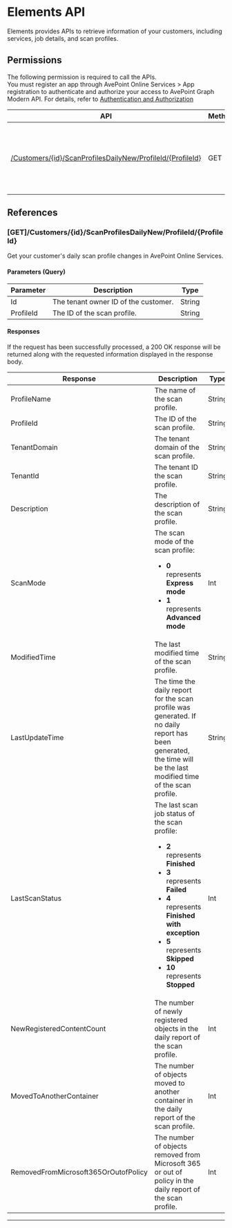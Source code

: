 # Elements API

Elements provides APIs to retrieve information of your customers, including services, job details, and scan profiles.

## Permissions  

The following permission is required to call the APIs.  
You must register an app through AvePoint Online Services > App registration to authenticate and authorize your access to AvePoint Graph Modern API. For details, refer to [Authentication and Authorization](/docs/docs/Use%20AvePoint%20Graph%20Modern%20API.md/#authentication-and-authorization)

| API |Method| Description | Permission Required |
|-----------|--------|-------|--------|
| [/Customers/{id}/ScanProfilesDailyNew/ProfileId/{ProfileId}](#getcustomersidscanprofilesdailynewprofileidprofileid) | GET |Get your customer's daily scan profile changes in AvePoint Online Services.| partner.scanprofiles.read.all |  

## References


### [GET]/Customers/{id}/ScanProfilesDailyNew/ProfileId/{ProfileId}

Get your customer's daily scan profile changes in AvePoint Online Services.

#### Parameters (Query)

| Parameter | Description | Type |
| --- | --- | --- |
| Id | The tenant owner ID of the customer. | String |
| ProfileId | The ID of the scan profile. | String |

#### Responses

If the request has been successfully processed, a 200 OK response will be returned along with the requested information displayed in the response body.

| Response | Description | Type |
| --- | --- | --- |
| ProfileName | The name of the scan profile. | String |
| ProfileId | The ID of the scan profile. | String |
| TenantDomain | The tenant domain of the scan profile. | String |
| TenantId | The tenant ID the scan profile. | String |
| Description | The description of the scan profile. | String |
| ScanMode | The scan mode of the scan profile:<br> <ul><li>**0** represents **Express mode**<li>**1** represents **Advanced mode**| Int |
| ModifiedTime | The last modified time of the scan profile. | String |
| LastUpdateTime | The time the daily report for the scan profile was generated. If no daily report has been generated, the time will be the last modified time of the scan profile. | String |
| LastScanStatus | The last scan job status of the scan profile:<br><ul><li>**2** represents **Finished**<li>**3** represents **Failed**<li>**4** represents **Finished with exception**<li>**5** represents **Skipped**<li>**10** represents **Stopped** | Int |
| NewRegisteredContentCount | The number of newly registered objects in the daily report of the scan profile. | Int |
| MovedToAnotherContainer | The number of objects moved to another container in the daily report of the scan profile. | Int |
| RemovedFromMicrosoft365OrOutofPolicy | The number of objects removed from Microsoft 365 or out of policy in the daily report of the scan profile. | Int |

***

